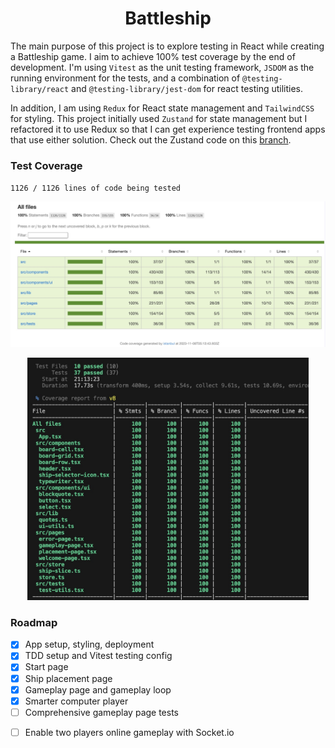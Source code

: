 <h1 align="center"> Battleship </h1>

The main purpose of this project is to explore testing in React while creating a Battleship game. I aim to achieve 100% test coverage by the end of development. I'm using `Vitest` as the unit testing framework, `JSDOM` as the running environment for the tests, and a combination of `@testing-library/react` and `@testing-library/jest-dom` for react testing utilities.

In addition, I am using `Redux` for React state management and `TailwindCSS` for styling. This project initially used `Zustand` for state management but I refactored it to use Redux so that I can get experience testing frontend apps that use either solution. Check out the Zustand code on this [branch](https://github.com/mathewbushuru/battleship/tree/zustand).

<!-- ![progress](./docs/current-progress1.jpg) -->

### Test Coverage

`1126 / 1126 lines of code being tested`

![test-coverage](./docs/coverage4.jpg)
<p align="center">
<img src="./docs//coverage-cmd4.jpg" width="450px" />
</p>

### Roadmap

- [x] App setup, styling, deployment
- [x] TDD setup and Vitest testing config
- [x] Start page
- [x] Ship placement page
- [x] Gameplay page and gameplay loop
- [x] Smarter computer player 
- [ ] Comprehensive gameplay page tests
<!-- - [ ] Drag and drop for ships during placement -->
- [ ] Enable two players online gameplay with Socket.io